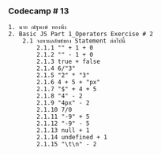 ### Codecamp # 13
    1. นาย ณัฐพงษ์ ทองพึง
    2. Basic JS Part 1_Operators Exercise # 2
        2.1 จงหาผลลัพธ์ของ Statement ต่อไปนี้
            2.1.1 "" + 1 + 0
            2.1.2 "" - 1 + 0
            2.1.3 true + false
            2.1.4 6/"3"
            2.1.5 "2" * "3"
            2.1.6 4 + 5 + "px"
            2.1.7 "$" + 4 + 5
            2.1.8 "4" - 2
            2.1.9 "4px" - 2
            2.1.10 7/0
            2.1.11 "-9" + 5
            2.1.12 "-9" - 5
            2.1.13 null + 1
            2.1.14 undefined + 1
            2.1.15 "\t\n" - 2
